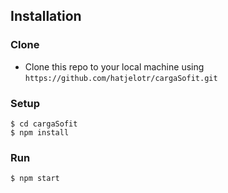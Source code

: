 ## Installation

### Clone

- Clone this repo to your local machine using `https://github.com/hatjelotr/cargaSofit.git`

### Setup

```shell
$ cd cargaSofit
$ npm install
```

### Run

```shell
$ npm start
```
